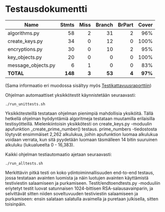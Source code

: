 # Testausdokumentti

| Name                |    Stmts |     Miss |   Branch |   BrPart |   Cover |
|-------------------- | -------: | -------: | -------: | -------: | ------: |
| algorithms.py       |       58 |        2 |       31 |        2 |     96% |
| create\_keys.py     |       34 |        0 |       12 |        0 |    100% |
| encryptions.py      |       30 |        0 |       10 |        2 |     95% |
| key\_objects.py     |       20 |        0 |        0 |        0 |    100% |
| message\_objects.py |        6 |        1 |        0 |        0 |     83% |
|           **TOTAL** |  **148** |    **3** |   **53** |    **4** | **97%** |

(Sama informaatio eri muodossa sisältyy myös [Testikattavuusraporttiin](https://github.com/tspaanan/tiralabraRSA/blob/main/Dokumentaatio/Coverage_report.html))

Ohjelman automaattiset yksikkötestit käynnistetään seuraavasti:

```
./run_unittests.sh
```

Yksikkötesteillä testataan ohjelman pienimpiä mahdollisia yksiköitä. Tällä hetkellä ohjelman hyödyntämiä algoritmeja testataan muutamilla erilaisilla testisyötteillä. Mielenkiintoisin yksikkötesti on create_keys.py -moduulin apufunktion _create_prime_number() testaus. prime_numbers -tiedostosta löytyvät ensimmäiset 2,262 alkulukua, joihin apufunktion luomaa alkulukua voidaan verrata, kun sitä pyydetään luomaan täsmälleen 14 bitin suuruinen alkuluku (lukualueelta 0 - 16,383).

Kaikki ohjelman testiautomaatio ajetaan seuraavasti:

```
./run_alltests.sh
```

Merkittävin pitkä testi on koko ydintoiminnallisuuden end-to-end testaus, jossa testataan avainten luomista ja näin luotujen avainten käyttämistä testiviestin salaamiseen ja purkamiseen. Testit/endtoendtests.py -moduuliin eriytetyt testit luovat satunnaisen 1024-bittisen RSA-salausavainparin, ja selvittävät sitten niiden soveltuvuuden testiviestin salaamiseen ja purkamiseen: ensin salataan salatulla avaimella ja puretaan julkisella, sitten toisinpäin.